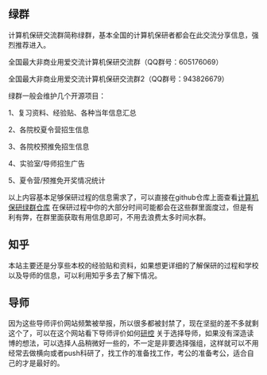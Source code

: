 ## 绿群
计算机保研交流群简称绿群，基本全国的计算机保研者都会在此交流分享信息，强烈推荐进入。

全国最大非商业用爱交流计算机保研交流群（QQ群号：605176069）

全国最大非商业用爱交流计算机保研交流群2（QQ群号：943826679）

绿群一般会维护几个开源项目：

1、复习资料、经验贴、各种当年信息汇总

2、各院校夏令营招生信息

3、各院校预推免招生信息

4、实验室/导师招生广告

5、夏令营/预推免开奖情况统计

以上内容基本足够保研过程的信息需求了，可以直接在github仓库上面查看[计算机保研绿群仓库](https://github.com/CS-BAOYAN) 在保研过程中你的大部分时间可能都会在这些群里面度过，但是有利有弊，在群里面获取有用信息即可，不用去浪费太多时间水群。

## 知乎
本站主要还是分享些本校的经验贴和资料，如果想更详细的了解保研的过程和学校以及导师的信息，可以利用知乎多去了解下情况。

## 导师
因为这些导师评价网站频繁被举报，所以很多都被封禁了，现在坚挺的差不多就剩这个了，可以在这个网站看下导师评价如何[研控](https://www.yankong.org/)
关于选择导师，如果没有深造读博的想法，可以选择人品稍微好一些的，不一定是非要选择强组，这样就可以不用经常去做横向或者push科研了，找工作的准备找工作，考公的准备考公，适合自己的才是最好的。
